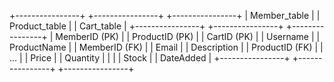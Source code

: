+----------------+      +----------------+      +----------------+
| Member_table   |      | Product_table  |      | Cart_table     |
+----------------+      +----------------+      +----------------+
| MemberID (PK)  |      | ProductID (PK) |      | CartID (PK)    |
| Username       |      | ProductName    |      | MemberID (FK)  |
| Email          |      | Description    |      | ProductID (FK) |
| ...            |      | Price          |      | Quantity       |
|                |      | Stock          |      | DateAdded      |
+----------------+      +----------------+      +----------------+
